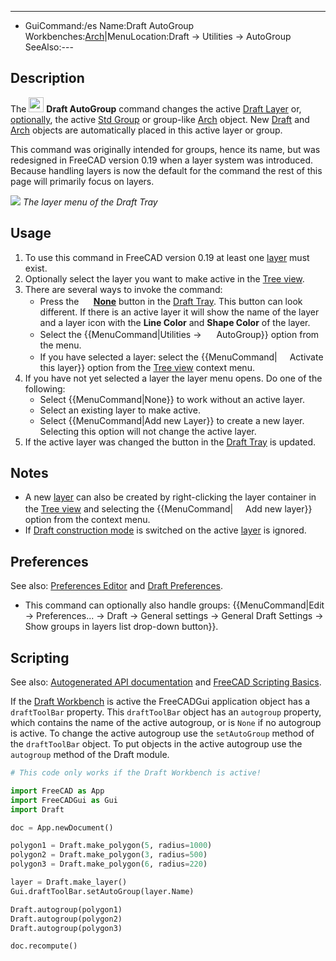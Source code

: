 ---
- GuiCommand:/es   Name:Draft AutoGroup   Workbenches:[Arch](Draft_Workbench/es___Draft]],_[[Arch_Workbench/es.md)|MenuLocation:Draft → Utilities → AutoGroup   SeeAlso:---


</div>

## Description

The <img alt="" src=images/Draft_AutoGroup.svg  style="width:24px;"> **Draft AutoGroup** command changes the active [Draft Layer](Draft_Layer.md) or, [optionally](#Preferences.md), the active [Std Group](Std_Group.md) or group-like [Arch](Arch_Workbench.md) object. New [Draft](Draft_Workbench.md) and [Arch](Arch_Workbench.md) objects are automatically placed in this active layer or group.

This command was originally intended for groups, hence its name, but was redesigned in FreeCAD version 0.19 when a layer system was introduced. Because handling layers is now the default for the command the rest of this page will primarily focus on layers.

![](images/Draft_tray_menu.png ) *The layer menu of the Draft Tray*

## Usage

1.  To use this command in FreeCAD version 0.19 at least one [layer](Draft_Layer.md) must exist.
2.  Optionally select the layer you want to make active in the [Tree view](Tree_view.md).
3.  There are several ways to invoke the command:
    -   Press the **<img src="images/button_invalid.svg" width=16px> [None](Draft_AutoGroup.md)** button in the [Draft Tray](Draft_Tray.md). This button can look different. If there is an active layer it will show the name of the layer and a layer icon with the **Line Color** and **Shape Color** of the layer.
    -   Select the {{MenuCommand|Utilities → <img src="images/Draft_AutoGroup.svg" width=16px> AutoGroup}} option from the menu.
    -   If you have selected a layer: select the {{MenuCommand|<img src="images/button_right.svg" width=16px> Activate this layer}} option from the [Tree view](Tree_view.md) context menu.
4.  If you have not yet selected a layer the layer menu opens. Do one of the following:
    -   Select {{MenuCommand|None}} to work without an active layer.
    -   Select an existing layer to make active.
    -   Select {{MenuCommand|Add new Layer}} to create a new layer. Selecting this option will not change the active layer.
5.  If the active layer was changed the button in the [Draft Tray](Draft_Tray.md) is updated.

## Notes

-   A new [layer](Draft_Layer.md) can also be created by right-clicking the layer container in the [Tree view](Tree_view.md) and selecting the {{MenuCommand|<img src="images/Draft_NewLayer.svg" width=16px> Add new layer}} option from the context menu.
-   If [Draft construction mode](Draft_ToggleConstructionMode.md) is switched on the active [layer](Draft_Layer.md) is ignored.

## Preferences

See also: [Preferences Editor](Preferences_Editor.md) and [Draft Preferences](Draft_Preferences.md).

-   This command can optionally also handle groups: {{MenuCommand|Edit → Preferences... → Draft → General settings → General Draft Settings → Show groups in layers list drop-down button}}.

## Scripting

See also: [Autogenerated API documentation](https://freecad.github.io/SourceDoc/) and [FreeCAD Scripting Basics](FreeCAD_Scripting_Basics.md).

If the [Draft Workbench](Draft_Workbench.md) is active the FreeCADGui application object has a `draftToolBar` property. This `draftToolBar` object has an `autogroup` property, which contains the name of the active autogroup, or is `None` if no autogroup is active. To change the active autogroup use the `setAutoGroup` method of the `draftToolBar` object. To put objects in the active autogroup use the `autogroup` method of the Draft module.


```python
# This code only works if the Draft Workbench is active!

import FreeCAD as App
import FreeCADGui as Gui
import Draft

doc = App.newDocument()

polygon1 = Draft.make_polygon(5, radius=1000)
polygon2 = Draft.make_polygon(3, radius=500)
polygon3 = Draft.make_polygon(6, radius=220)

layer = Draft.make_layer()
Gui.draftToolBar.setAutoGroup(layer.Name)

Draft.autogroup(polygon1)
Draft.autogroup(polygon2)
Draft.autogroup(polygon3)

doc.recompute()
```





 
